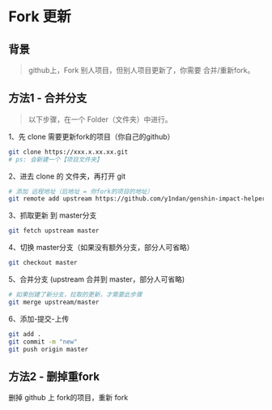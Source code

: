  

# Fork 更新

## 背景

> github上，Fork 别人项目，但别人项目更新了，你需要 合并/重新fork。



## 方法1 - 合并分支

> 以下步骤，在一个 Folder（文件夹）中进行。

1、先 clone 需要更新fork的项目（你自己的github）

```sh
git clone https://xxx.x.xx.xx.git
# ps: 会新建一个【项目文件夹】

```

2、进去 clone 的 文件夹，再打开 git

```sh
# 添加 远程地址（后地址 = 你fork的项目的地址）
git remote add upstream https://github.com/y1ndan/genshin-impact-helper.git
```

3、抓取更新 到 master分支

```sh
git fetch upstream master
```

4、切换 master分支（如果没有额外分支，部分人可省略）

```sh
git checkout master
```

5、合并分支 (upstream 合并到 master，部分人可省略)

```sh
# 如果创建了新分支，拉取的更新，才需要此步骤
git merge upstream/master
```

6、添加-提交-上传

```sh
git add .
git commit -m "new"
git push origin master
```



## 方法2 - 删掉重fork

删掉 github 上 fork的项目，重新 fork